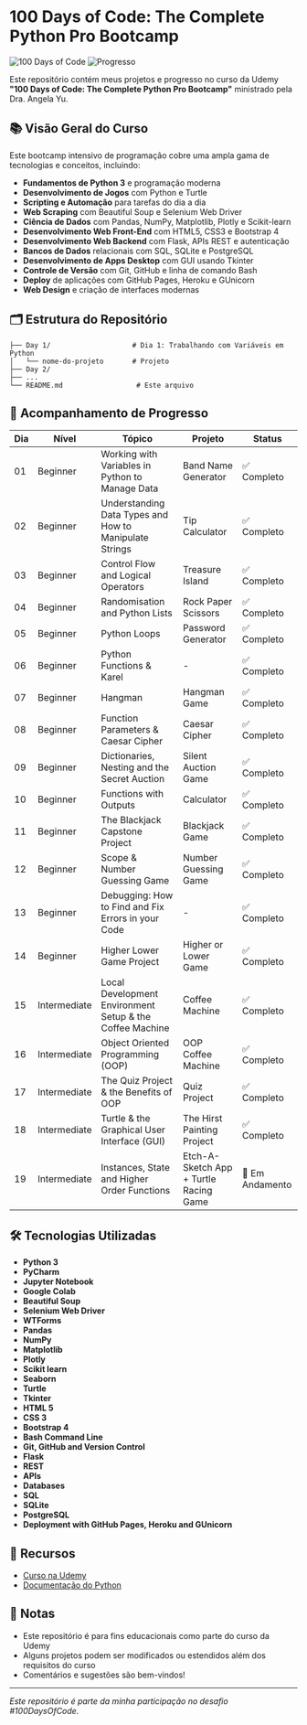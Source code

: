 # 100 Days of Code: The Complete Python Pro Bootcamp

![100 Days of Code](https://img.shields.io/badge/100%20Days%20of%20Code-Python-blue?style=for-the-badge)
![Progresso](https://img.shields.io/badge/Progresso-Em%20Andamento-orange?style=for-the-badge)

Este repositório contém meus projetos e progresso no curso da Udemy **"100 Days of Code: The Complete Python Pro Bootcamp"** ministrado pela Dra. Angela Yu.

## 📚 Visão Geral do Curso

Este bootcamp intensivo de programação cobre uma ampla gama de tecnologias e conceitos, incluindo:

- **Fundamentos de Python 3** e programação moderna
- **Desenvolvimento de Jogos** com Python e Turtle
- **Scripting e Automação** para tarefas do dia a dia
- **Web Scraping** com Beautiful Soup e Selenium Web Driver
- **Ciência de Dados** com Pandas, NumPy, Matplotlib, Plotly e Scikit-learn
- **Desenvolvimento Web Front-End** com HTML5, CSS3 e Bootstrap 4
- **Desenvolvimento Web Backend** com Flask, APIs REST e autenticação
- **Bancos de Dados** relacionais com SQL, SQLite e PostgreSQL
- **Desenvolvimento de Apps Desktop** com GUI usando Tkinter
- **Controle de Versão** com Git, GitHub e linha de comando Bash
- **Deploy** de aplicações com GitHub Pages, Heroku e GUnicorn
- **Web Design** e criação de interfaces modernas

## 🗂️ Estrutura do Repositório

```
├── Day 1/                    # Dia 1: Trabalhando com Variáveis em Python
│   └── nome-do-projeto       # Projeto
├── Day 2/
├── ...
└── README.md                  # Este arquivo
```

## 🚀 Acompanhamento de Progresso

| Dia | Nível | Tópico | Projeto | Status |
|-----|-------|--------|---------|--------|
| 01 | Beginner | Working with Variables in Python to Manage Data | Band Name Generator | ✅ Completo |
| 02 | Beginner | Understanding Data Types and How to Manipulate Strings | Tip Calculator | ✅ Completo |
| 03 | Beginner | Control Flow and Logical Operators | Treasure Island | ✅ Completo |
| 04 | Beginner | Randomisation and Python Lists | Rock Paper Scissors | ✅ Completo |
| 05 | Beginner | Python Loops | Password Generator | ✅ Completo |
| 06 | Beginner | Python Functions & Karel | - | ✅ Completo |
| 07 | Beginner | Hangman | Hangman Game | ✅ Completo |
| 08 | Beginner | Function Parameters & Caesar Cipher | Caesar Cipher | ✅ Completo |
| 09 | Beginner | Dictionaries, Nesting and the Secret Auction | Silent Auction Game | ✅ Completo |
| 10 | Beginner | Functions with Outputs | Calculator | ✅ Completo |
| 11 | Beginner | The Blackjack Capstone Project | Blackjack Game | ✅ Completo |
| 12 | Beginner | Scope & Number Guessing Game | Number Guessing Game | ✅ Completo |
| 13 | Beginner | Debugging: How to Find and Fix Errors in your Code | - | ✅ Completo |
| 14 | Beginner | Higher Lower Game Project | Higher or Lower Game | ✅ Completo |
| 15 | Intermediate | Local Development Environment Setup & the Coffee Machine | Coffee Machine | ✅ Completo |
| 16 | Intermediate | Object Oriented Programming (OOP) | OOP Coffee Machine | ✅ Completo |
| 17 | Intermediate | The Quiz Project & the Benefits of OOP | Quiz Project | ✅ Completo |
| 18 | Intermediate | Turtle & the Graphical User Interface (GUI) | The Hirst Painting Project | ✅ Completo |
| 19 | Intermediate |  Instances, State and Higher Order Functions | Etch-A-Sketch App + Turtle Racing Game | 🔄 Em Andamento |

## 🛠️ Tecnologias Utilizadas

- **Python 3**
- **PyCharm**
- **Jupyter Notebook**
- **Google Colab**
- **Beautiful Soup**
- **Selenium Web Driver**
- **WTForms**
- **Pandas**
- **NumPy**
- **Matplotlib**
- **Plotly**
- **Scikit learn**
- **Seaborn**
- **Turtle**
- **Tkinter**
- **HTML 5**
- **CSS 3**
- **Bootstrap 4**
- **Bash Command Line**
- **Git, GitHub and Version Control**
- **Flask**
- **REST**
- **APIs**
- **Databases**
- **SQL**
- **SQLite**
- **PostgreSQL**
- **Deployment with GitHub Pages, Heroku and GUnicorn**

## 🔗 Recursos

- [Curso na Udemy](https://www.udemy.com/course/100-days-of-code/)
- [Documentação do Python](https://docs.python.org/3/)

## 📝 Notas

- Este repositório é para fins educacionais como parte do curso da Udemy
- Alguns projetos podem ser modificados ou estendidos além dos requisitos do curso
- Comentários e sugestões são bem-vindos!

---

*Este repositório é parte da minha participação no desafio #100DaysOfCode.*
